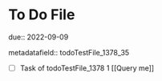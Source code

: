 # To Do File

due:: 2022-09-09

metadatafield:: todoTestFile_1378_35

- [ ] Task of todoTestFile_1378 1 [[Query me]]
